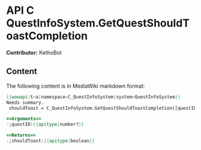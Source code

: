 # API C QuestInfoSystem.GetQuestShouldToastCompletion

**Contributor:** KethoBot

## Content

The following content is in MediaWiki markdown format:

```mediawiki
{{wowapi|t=a|namespace=C_QuestInfoSystem|system=QuestInfoSystem}}
Needs summary.
 shouldToast = C_QuestInfoSystem.GetQuestShouldToastCompletion([questID])

==Arguments==
:;questID:{{apitype|number?}}

==Returns==
:;shouldToast:{{apitype|boolean}}
```